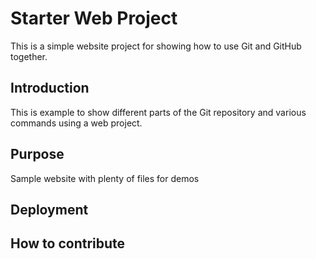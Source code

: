 # Starter Web Project

This is a simple website project for showing how to use Git and GitHub together.

## Introduction

This is example to show different parts of the Git repository and various commands using a web project.

## Purpose
Sample website with plenty of files for demos

## Deployment

## How to contribute
